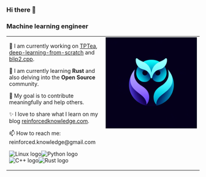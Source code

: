 ### Hi there 👋

### Machine learning engineer

<table>
  <tr>
    <!-- First Column -->
    <td valign="top" width="50%">
      <p>🔭 I am currently working on <a href="https://github.com/ReinforcedKnowledge/TPTea">TPTea</a>, <a href="https://github.com/ReinforcedKnowledge/deep-learning-from-scratch">deep-learning-from-scratch</a> and <a href="https://github.com/ReinforcedKnowledge/blip2.cpp">blip2.cpp</a>.</p>
      <p>🌱 I am currently learning <Strong>Rust</Strong> and also delving into the <Strong>Open Source</Strong> community.</p>
      <p>🎯 My goal is to contribute meaningfully and help others.</p>
      <p>✨ I love to share what I learn on my blog <a href="https://reinforcedknowledge.com">reinforcedknowledge.com</a>.</p>
      <p>📫 How to reach me: reinforced.knowledge@gmail.com</p>
      <p></p>
      <p><img src="https://img.shields.io/badge/Linux-%23212024?logo=linux" alt="Linux logo" width="100" height="100"/><img src="https://img.shields.io/badge/Python-%23e7e7e7?logo=python" alt="Python logo" width="120" height="100"/><img src="https://img.shields.io/badge/C%2B%2B-%23a2fffe?logo=cplusplus" alt="C++ logo" width="100" height="100"/><img src="https://img.shields.io/badge/Rust-%23de2e70?logo=rust" alt="Rust logo" width="100" height="100"/>
</p>
    </td>
    <!-- Second Column -->
    <td valign="top" width="50%">
    <img src="assets/logo.png" alt="Reinforced Knowledge's logo"/>
    </td>    
  </tr>
</table>


<!--
**ReinforcedKnowledge/ReinforcedKnowledge** is a ✨ _special_ ✨ repository because its `README.md` (this file) appears on your GitHub profile.

Here are some ideas to get you started:

- 🔭 I’m currently working on ...
- 🌱 I’m currently learning ...
- 👯 I’m looking to collaborate on ...
- 🤔 I’m looking for help with ...
- 💬 Ask me about ...
- 📫 How to reach me: ...
- 😄 Pronouns: ...
- ⚡ Fun fact: ...
-->
